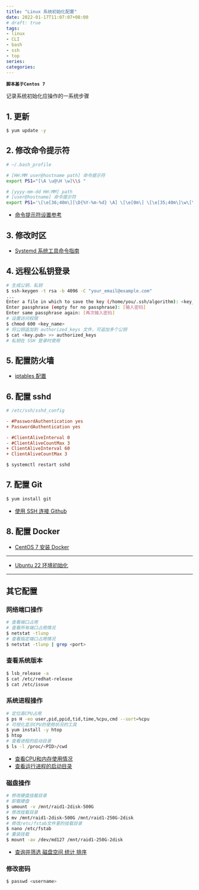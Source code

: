 ```yaml
---
title: "Linux 系统初始化配置"
date: 2022-01-17T11:07:07+08:00
# draft: true
tags: 
- linux
- CLI
- bash
- ssh
- top
series:
categories:
---
```


**`脚本基于Centos 7`**

记录系统初始化应操作的一系统步骤

## 1. 更新
```bash
$ yum update -y
```

## 2. 修改命令提示符
```bash
# ~/.bash_profile

# [HH:MM user@hostname path] 命令提示符
export PS1="[\A \u@\H \w]\\$ "

# [yyyy-mm-dd HH:MM] path
# [user@hostname] 命令提示符
export PS1='\[\e[36;40m\][\D{%Y-%m-%d} \A] \[\e[0m\] \[\e[35;40m\]\w\[\e[0m\]\n\[\e[33;40m\][\u@\H]\[\e[0m\] \\$ '
```
- [命令提示符设置参考](https://www.linuxidc.com/Linux/2017-10/147438.htm)

## 3. 修改时区
- [Systemd 系统工具命令指南](../systemd/#修改服务器时区)

## 4. 远程公私钥登录
```bash
# 生成公钥、私钥
$ ssh-keygen -t rsa -b 4096 -C "your_email@example.com"
...
Enter a file in which to save the key (/home/you/.ssh/algorithm): <key_name>
Enter passphrase (empty for no passphrase): [输入密码]
Enter same passphrase again: [再次输入密码]
# 设置访问权限
$ chmod 600 <key_name>
# 将公钥追加到 authorized_keys 文件，可追加多个公钥
$ cat <key.pub> >> authorized_keys
# 私钥在 SSH 登录时使用
```

## 5. 配置防火墙
- [iptables 配置](../iptables_manual/)

## 6. 配置 sshd
```ini
# /etc/ssh/sshd_config

- #PasswordAuthentication yes
+ PasswordAuthentication yes

- #ClientAliveInterval 0
- #ClientAliveCountMax 3
+ ClientAliveInterval 60
+ ClientAliveCountMax 3
```
```bash
$ systemctl restart sshd
```

## 7. 配置 Git
```bash
$ yum install git
```
- [使用 SSH 连接 Github](../../git/connect_with_ssh/)

## 8. 配置 Docker
- [CentOS 7 安装 Docker](../../docker/docker_install_centos)
---

- [Ubuntu 22 环境初始化](https://blog.hellowood.dev/posts/ubuntu-22-%E7%8E%AF%E5%A2%83%E5%88%9D%E5%A7%8B%E5%8C%96/#%E4%BF%AE%E6%94%B9-apt-%E6%BA%90)
---

## 其它配置

### 网络端口操作
```bash
# 查看端口占用
# 查看所有端口占用情况
$ netstat -tlunp
# 查看指定端口占用情况
$ netstat -tlunp | grep <port>
```

### 查看系统版本
```bash
$ lsb_release -a
$ cat /etc/redhat-release
$ cat /etc/issue
```

### 系统进程操作
```bash
# 定位高CPU占用
$ ps H -eo user,pid,ppid,tid,time,%cpu,cmd --sort=%cpu
# 可视化显示CPU的使用状况的工具
$ yum install -y htop
$ htop
# 查看进程的启动目录
$ ls -l /proc/<PID>/cwd
```
- [查看CPU和内存使用情况](https://www.cnblogs.com/xd502djj/archive/2011/03/01/1968041.html)
- [查看运行进程的启动目录](https://blog.csdn.net/CHEndorid/article/details/105775330)

### 磁盘操作
```bash
# 修改硬盘挂载目录
# 卸载硬盘
$ umount -v /mnt/raid1-2disk-500G
# 修改挂载目录
$ mv /mnt/raid1-2disk-500G /mnt/raid1-250G-2disk
# 修改/etc/fstab文件里的挂载目录
$ nano /etc/fstab
# 重装挂载
$ mount -av /dev/md127 /mnt/raid1-250G-2disk
```
- [查询并筛选 磁盘空间 统计 排序](https://blog.csdn.net/u013030100/article/details/79564378)

### 修改密码
```bash
$ passwd <username>
```

